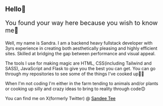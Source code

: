 <!--
## Hi, I'm Sandee
<p>I am currently a frontend Web Developer. I make use of technologies like Html, Css/Sass and JavaScript for development. I am currently learning Python and Flask to be a full stack developer</p>


## 🛠 Skills
<p align="center">
<a href="#"><img alt="Django" src="https://img.shields.io/badge/-Django-00979D?logo=Django&logoColor=white"></a>
<a href="https://github.com/search?q=user%3ADenverCoder1+language%3Acss"><img alt="CSS" src="https://img.shields.io/badge/CSS-1572B6.svg?logo=css3&logoColor=white"></a>
<a href="#"><img alt="Git" src="https://img.shields.io/badge/Git-F05033.svg?logo=git&logoColor=white"></a>
<a href="https://github.com/search?q=user%3ADenverCoder1+language%3Ahtml"><img alt="HTML" src="https://img.shields.io/badge/HTML-E34F26.svg?logo=html5&logoColor=white"></a>
<a href="https://github.com/search?q=user%3ADenverCoder1+language%3Ajavascript"><img alt="JavaScript" src="https://img.shields.io/badge/JavaScript-F7DF1E.svg?logo=javascript&logoColor=black"></a>
<a href="https://github.com/search?q=user%3ADenverCoder1+language%3SASS"><img alt="SASS" src="https://img.shields.io/badge/SASS-purple.svg?logo=SASS&logoColor=white"></a>
<a href="https://github.com/search?q=user%3ADenverCoder1+language%3Apython"><img alt="Python" src="https://img.shields.io/badge/Python-14354C.svg?logo=python&logoColor=white"></a>
<a href="#"><img alt="Flask" src="https://img.shields.io/badge/Flask-000000?logo=flask&logoColor=white"></a>
</p>


## 🔗 Links
[![portfolio](https://img.shields.io/badge/my_portfolio-000?style=for-the-badge&logo=ko-fi&logoColor=white)](https://sandee-portfolio-01.vercel.app/)
[![linkedin](https://img.shields.io/badge/linkedin-0A66C2?style=for-the-badge&logo=linkedin&logoColor=white)](https://www.linkedin.com/in/oyarekhua-sandra)
[![twitter](https://img.shields.io/badge/twitter-1DA1F2?style=for-the-badge&logo=twitter&logoColor=white)](https://twitter.com/_SandeeTee_)
<a href='https://holopin.io/@sandee'>
    <img src='https://holopin.onrender.com/Sandee'/>
</a>


## Stats
<p>
<img height="180em" src="https://github-readme-stats.vercel.app/api?username=Sandee004" /> 
<img height="180em" src="https://github-readme-stats.vercel.app/api/top-langs/?username=Sandee004"/>
</p>

<a href="https://github.com/Sandee004">
<img alt="'Streak Stats' Please refresh the page if the stats didnt show up" src="https://github-readme-streak-stats.herokuapp.com/?user=Sandee004">
</a>

## Appendix
When I'm not coding I enjoy playing games, listening to music and reading novels.
I'm open to internship roles and/or open source contributions....
<p align=center>

<!--img src ="https://komarev.com/ghpvc/?username=Sandee004&label=Visitors&color=green&style=plastic"/-->

</p-->

## Hello👋
<p style="font-size: 20px">You found your way here because you wish to know me🌝</p>

<p>Well, my name is Sandra. I am a backend heavy fullstack developer with 3yrs experience in creating both aesthetically pleasing and highly efficient sites. Skilled at bridging the gap between performance and visual appeal.</p>

<p>The tools I use for making magic are HTML, CSS(including Tailwind and SASS), JavaScript and Flask to give you the best you can get. You can go through my repositories to see some of the things I've cooked up🧙‍♂️</p>

<p>When I'm not coding I'm either in the farm tending to animals and/or plants or cooking up silly and crazy ideas to bring to reality through code😊</p>

<p>You can find me on X(formerly Twitter) @ <a href="" style="color: black">Sandee Tee</a></p>
  

  
